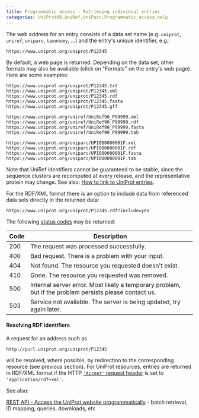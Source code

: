 ```yaml
---
title: Programmatic access - Retrieving individual entries
categories: UniProtKB,UniRef,UniParc,Programmatic_access,help
---
```


The web address for an entry consists of a data set name (e.g. `uniprot`, `uniref`, `uniparc`, `taxonomy`, ...) and the entry's unique identifier, e.g.:

```
https://www.uniprot.org/uniprot/P12345
```

By default, a web page is returned. Depending on the data set, other formats may also be available (click on "Formats" on the entry's web page). Here are some examples:

```
https://www.uniprot.org/uniprot/P12345.txt
https://www.uniprot.org/uniprot/P12345.xml
https://www.uniprot.org/uniprot/P12345.rdf
https://www.uniprot.org/uniprot/P12345.fasta
https://www.uniprot.org/uniprot/P12345.gff

https://www.uniprot.org/uniref/UniRef90_P99999.xml
https://www.uniprot.org/uniref/UniRef90_P99999.rdf
https://www.uniprot.org/uniref/UniRef90_P99999.fasta
https://www.uniprot.org/uniref/UniRef90_P99999.tab

https://www.uniprot.org/uniparc/UPI000000001F.xml
https://www.uniprot.org/uniparc/UPI000000001F.rdf
https://www.uniprot.org/uniparc/UPI000000001F.fasta
https://www.uniprot.org/uniparc/UPI000000001F.tab

```

Note that UniRef identifiers cannot be guaranteed to be stable, since the sequence clusters are recomputed at every release, and the representative protein may change. See also: [How to link to UniProt entries](http://www.uniprot.org/help/linking%5Fto%5Funiprot).

For the RDF/XML format there is an option to include data from referenced data sets directly in the returned data:

```
https://www.uniprot.org/uniprot/P12345.rdf?include=yes
```

The following [status codes](http://www.w3.org/Protocols/rfc2616/rfc2616%2Dsec10.html) may be returned:

| Code | Description |
| --- | --- |
| 200 | The request was processed successfully. |
| 400 | Bad request. There is a problem with your input. |
| 404 | Not found. The resource you requested doesn't exist. |
| 410 | Gone. The resource you requested was removed. |
| 500 | Internal server error. Most likely a temporary problem, but if the problem persists please contact us. |
| 503 | Service not available. The server is being updated, try again later. |

#### Resolving RDF identifiers

A request for an address such as

```
http://purl.uniprot.org/uniprot/P12345
```

will be resolved, where possible, by redirection to the corresponding resource (see previous section). For UniProt resources, entries are returned in RDF/XML format if the HTTP [`'Accept'` request header](http://www.w3.org/Protocols/rfc2616/rfc2616%2Dsec14.html) is set to `'application/rdf+xml'`.

See also:

[REST API - Access the UniProt website programmatically](http://www.uniprot.org/help/api) \- batch retrieval, ID mapping, queries, downloads, etc